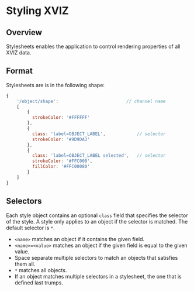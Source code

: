 # Styling XVIZ

## Overview

Stylesheets enables the application to control rendering properties of all XVIZ data.


## Format

Stylesheets are is in the following shape:

```js
{
    '/object/shape':                          // channel name
    [
        {
          strokeColor: '#FFFFFF'
        },
        {
          class: 'label=OBJECT_LABEL',            // selector
          strokeColor: '#9D9DA3'
        },
        {
          class: 'label=OBJECT_LABEL selected',   // selector
          strokeColor: '#FFC000',
          fillColor: '#FFC00080'
        }
    ]
}
```

## Selectors

Each style object contains an optional `class` field that specifies the selector of the style. A style only applies to an object if the selector is matched. The default selector is `*`.

* `<name>` matches an object if it contains the given field.
* `<name>=<value>` matches an object if the given field is equal to the given value.
* Space separate multiple selectors to match an objects that satisfies them all.
* `*` matches all objects.
* If an object matches multiple selectors in a stylesheet, the one that is defined last trumps.
